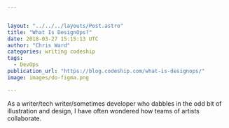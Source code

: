 ```yaml
---


layout: "../../../layouts/Post.astro"
title: "What Is DesignOps?"
date: 2018-03-27 15:15:13 UTC
author: "Chris Ward"
categories: writing codeship
tags:
  - DevOps
publication_url: "https://blog.codeship.com/what-is-designops/"
image: images/do-figma.png

---
```

As a writer/tech writer/sometimes developer who dabbles in the odd bit of illustration and design, I have often wondered how teams of artists collaborate.

